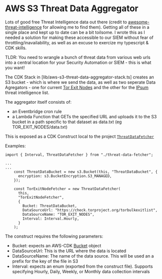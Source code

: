#  AWS S3 Threat Data Aggregator

Lots of good free Threat Intelligence data out there (credit to [awesome-threat-intelligence](https://github.com/hslatman/awesome-threat-intelligence) for allowing me to find them). Getting all of these in a single place and kept up to date can be a bit toilsome. I wrote this as I needed a solution for making these accessible to our SIEM without fear of throttling/inavailability, as well as an excuse to exercize my typescript & CDK skills.

TLDR: You need to wrangle a bunch of threat data from various web urls into a central location for your Security Automation or SIEM - this is what you want!

The CDK Stack in [lib/aws-s3-threat-data-aggregator-stack.ts] creates an S3 bucket - which is where we send the data, as well as two seperate Data Agregators - one for current [Tor Exit Nodes](https://blog.torproject.org/changes-tor-exit-list-service) and the other for the [IPsum](https://github.com/stamparm/ipsum) threat intelligence list.

The aggregator itself consists of:   
- an Eventbridge cron rule
- a Lambda Function that GETs the specified URL and uploads it to the S3 bucket in a path specific to that dataset as data.txt (eg TOR_EXIT_NODES/data.txt)

This is exposed as a CDK Construct local to the project [`ThreatDataFetcher`](lib/threat-data-fetcher.ts)

Examples:

```
import { Interval, ThreatDataFetcher } from "./threat-data-fetcher";

...
...
    const ThreatDataBucket = new s3.Bucket(this, "ThreatDataBucket", {
      encryption: s3.BucketEncryption.S3_MANAGED,
    });

    const TorExitNodeFetcher = new ThreatDataFetcher(
      this,
      "TorExitNodeFetcher",
      {
        Bucket: ThreatDataBucket,
        DataSourceUrl: "https://check.torproject.org/torbulkexitlist",
        DataSourceName: "TOR_EXIT_NODES",
        Interval: Interval.Hourly,
      }
    );

```

The construct requires the following parameters:
- Bucket: expects an AWS-CDK [Bucket](https://docs.aws.amazon.com/cdk/api/latest/docs/@aws-cdk_aws-s3.Bucket.html) object
- DataSourceUrl: This is the URL where the data is located
- DataSourceName: The name of the data source. This will be used an a prefix for the key of the file in S3
- Interval: expects an enum (exported from the construct file). Supports specifying Hourly, Daily, Weekly, or Monthly data collection intervals